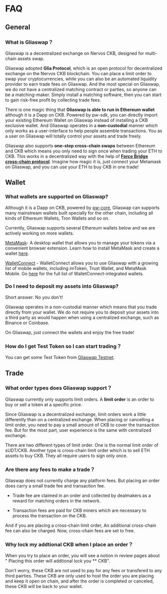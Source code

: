 # FAQ

## General

### What is Gliaswap？

Gliaswap is a decentralized exchange on Nervos CKB, designed for multi-chain assets swap.

Gliaswap adopted **Glia Protocol**, which is an open protocol for decentralized exchange on the Nervos CKB blockchain. You can place a limit order to swap your cryptocurrencies, while you can also be an automated liquidity provider to earn trade fees on Gliaswap. And the most special on Gliaswap, we do not have a centralized matching contract or parties, so anyone can be a matching-maker. Simply install  a matching software, then you can start to gain risk-free profit by collecting trade fees.

There is one magic thing that **Gliaswap is able to run in Ethereum wallet** although it is a Dapp on CKB. Powered by pw-sdk, you can directly import your existing Ethereum Wallet on Gliaswap instead of installing a CKB exclusive wallet. And Gliaswap operates in a **non-custodial** manner which only works as a user-interface to help people assemble transactions. You as a user on Gliaswap will totally control your assets and trade freely.

Gliaswap also supports **one-step cross-chain swaps** between Ethereum and CKB which means you only need to sign once when trading your ETH to CKB. This works in a decentralized way with the help of **[Force Bridge cross-chain protocol](https://github.com/nervosnetwork/force-bridge-eth)**. Imagine how magic it is, just connect your Metamask on Gliaswap, and you can use your ETH to buy CKB in one trade! 

## Wallet

### What wallets are supported on Gliaswap?

Although it is a Dapp on CKB, powered by [pw-core](https://github.com/lay2dev/pw-core), Gliaswap can supports many mainstream wallets built specially for the other chain, including all kinds of Ethereum Wallets, Tron Wallets and so on. 

Currently, Gliaswap supports several Ethereum wallets below and we are actively working on more wallets.

[MetaMask](https://metamask.io/)- A desktop wallet that allows you to manage your tokens via a convenient browser extension. Learn how to install MetaMask and create a wallet [here](https://metamask.zendesk.com/hc/en-us/articles/360015489531-Getting-Started-With-MetaMask-Part-1-).

[WalletConnect](https://walletconnect.org/) - WalletConnect allows you to use Gliaswap with a growing list of mobile wallets, including imToken, Trust Wallet, and MetaMask Mobile. Go [here](https://walletconnect.org/wallets/) for the full list of WalletConnect-integrated wallets.

### Do I need to deposit my assets into Gliaswap?

Short answer: No you don't!

Gliaswap operates in a non-custodial manner which means that you trade directly from your wallet. We do not require you to deposit your assets into a third party as would happen when using a centralized exchange, such as Binance or Coinbase.

On Gliaswap, just connect the wallets and enjoy the free trade!

### How do I get Test Token so I can start trading？

You can get some Test Token from [Gliaswap Testnet](https://gliaswap-faucet.ckbapp.com).

## Trade

### What order types does Gliaswap support？

Gliaswap currently only supports limit orders. A **limit order** is an order to buy or sell a token at a specific price.

Since Gliaswap is a decentralized exchange, limit orders work a little differently than on a centralized exchange. When placing or cancelling a limit order, you need to pay a small amount of CKB to cover the transaction fee. But for the most part, user experience is the same with centralized exchange.

There are two different types of limit order. One is the normal limit order of sUDT/CKB. Another type is cross-chain limit order which is to sell ETH assets to buy CKB. They all require users to sign only once.

### Are there any fees to make a trade？

Gliaswap does not currently charge any platform fees. But placing an order does carry a small trade fee and transaction fee. 

* Trade fee are claimed in an order and collected by dealmakers as a reward for matching orders in the network. 

* Transaction fees are paid for CKB miners which are necessary to process the transaction on the CKB.

And if you are placing a cross-chain limit order, An additional cross-chain fee can also be charged. Now, cross-chain fees are set to free.

### Why lock my addtional CKB when I place an order？

When you try to place an order, you will see a notion in review pages about " Placing this order will addtional lock you ** CKB". 

Don't worry, these CKB are not used to pay for any fees or transfered to any third pairties. These CKB are only used to host the order you are placing and keep it open on chain, and after the order is completed or canceled, these CKB will be back to your wallet.  
